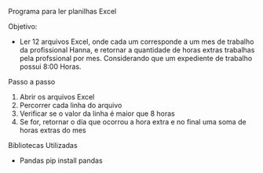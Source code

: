 Programa para ler planilhas Excel

Objetivo: 
  - Ler 12 arquivos Excel, onde cada um corresponde a um mes de trabalho da profissional Hanna, e retornar a quantidade de horas extras 
  trabalhas pela profssional por mes. Considerando que um expediente de trabalho possui 8:00 Horas.

Passo a passo
  01. Abrir os arquivos Excel
  02. Percorrer cada linha do arquivo
  03. Verificar se o valor da linha é maior que 8 horas
  04. Se for, retornar o dia que ocorrou a hora extra e no final uma soma de horas extras do mes

Bibliotecas Utilizadas
  - Pandas
    pip install pandas